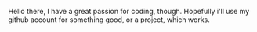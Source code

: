 Hello there, I have a great passion for coding, though.
Hopefully i'll use my github account for something good, or a project, which works.
